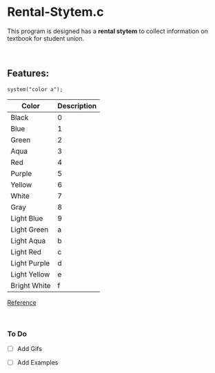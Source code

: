 # Rental-Stytem.c
<p>
  This program is designed has a <b>rental stytem</b> to collect information on textbook for student union.
  </p>
  
  <br>
  
## Features:

`system("color a");`

| Color   | Description|
|----------- |----------- |
| Black       |    0        |
| Blue  |1  |
| Green      |2       |
| Aqua       |    3        |
| Red       |4         |
| Purple  |5  |
| Yellow      |6        |
| White       |    7        |
| Gray       |8         |
| Light Blue  |9  |
| Light Green      |a       |
| Light Aqua       |    b        |
| Light Red       |      c      |
| Light Purple       |    d        |
| Light Yellow       |     e       |
| Bright White       |      f      |

 <a href="https://stackoverflow.com/questions/2841539/there-was-a-function-in-c-to-adjust-background-color-it-was-actually-a-dos-com/" target="_blankpage">Reference</a>

<br>

### To Do
- [ ] Add Gifs
- [ ] Add Examples 

